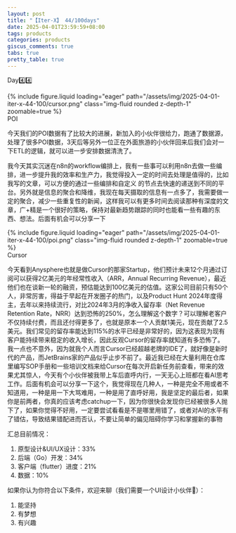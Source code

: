 ```yaml
---
layout: post
title: "【Iter-X】 44/100days"
date: 2025-04-01T23:59:59+08:00
tags: products
categories: products
giscus_comments: true
tabs: true
pretty_table: true
---
```


Day4️⃣4️⃣

<div class="row mt-3">
    <div class="col-sm mt-0 mb-0">
        {% include figure.liquid loading="eager" path="/assets/img/2025-04-01-iter-x-44-100/cursor.png" class="img-fluid rounded z-depth-1" zoomable=true %}
    </div>
</div>
<div class="caption mt-0">
    POI
</div>

今天我们的POI数据有了比较大的进展，新加入的小伙伴很给力，跑通了数据源，处理了很多POI数据，3天后等另外一位正在外面旅游的小伙伴回来后我们会对一下ETL的逻辑，就可以进一步安排数据清洗了。

我今天其实沉迷在n8n的workflow编排上，我有一些事可以利用n8n去做一些编排，进一步提升我的效率和生产力，我觉得投入一定的时间去处理是值得的，比如我写的文章，可以方便的通过一些编排和自定义 的节点去快速的递送到不同的平台。另外就是信息的聚合和降维，我现在每天摄取的信息有一点多了，我需要做一定的聚合，减少一些重复性的新闻，这样我可以有更多时间去阅读那种有深度的文章，广+精是一个很好的策略，保持对最新趋势跟踪的同时也能看一些有趣的东西、想法。后面有机会可以分享一下

<div class="row mt-3">
    <div class="col-sm mt-0 mb-0">
        {% include figure.liquid loading="eager" path="/assets/img/2025-04-01-iter-x-44-100/poi.png" class="img-fluid rounded z-depth-1" zoomable=true %}
    </div>
</div>
<div class="caption mt-0">
    Cursor
</div>

今天看到Anysphere也就是做Cursor的那家Startup，他们预计未来12个月通过订阅可以获得2亿美元的年经常性收入（ARR，Annual Recurring Revenue），最近他们也在谈新一轮的融资，预估能达到100亿美元的估值。这家公司目前只有50个人，非常厉害，得益于早起在开发圈子的热门，以及Product Hunt 2024年度得主，去年以来持续流行，对比2024年3月的净收入留存率（Net Revenue Retention Rate，NRR）达到恐怖的250%，怎么理解这个数字？可以理解老客户不仅持续付费，而且还付得更多了，也就是原本一个人贡献1美元，现在贡献了2.5美元。我们常见的留存率能达到115%的水平已经是非常好的，因为这表现为现有客户能持续带来稳定的收入增长，因此反观Cursor的留存率就知道有多恐怖了。我一点也不意外，因为就我个人而言Cursor已经超越老牌的IDE了，就好像是新时代的产品，而JetBrains家的产品似乎止步不前了。最近我已经在大量利用在仓库里编写SOP手册和一些培训文档来给Cursor在每次开启新任务前查看，带来的效果尤其惊人，今天有个小伙伴被我带上车后直呼内行，一天无心上班都在看AI思考工作。后面有机会可以分享一下这个，我觉得现在几种人，一种是完全不用或者不知道用，一种是用一下大骂难用，一种是用了直呼好用，我是坚定的最后者，如果你是前两者，你真的应该考虑catchup一下，因为你很快会发现你已经被很多人抛下了，如果你觉得不好用，一定要尝试看看是不是哪里用错了，或者对AI的水平有了错估，导致结果错配进而否认，不要让简单的偏见阻碍你学习和掌握新的事物

汇总目前情况：

1. 原型设计&UI/UX设计：33%
2. 后端（Go）开发：34%
3. 客户端（flutter）进度：21%
4. 数据：10%

如果你认为你符合以下条件，欢迎来聊（我们需要一个UI设计小伙伴👾）：

1. 能坚持
2. 有梦想
3. 有兴趣

